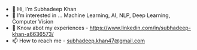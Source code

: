 - 👋 Hi, I’m Subhadeep Khan
- 👀 I’m interested in ... Machine Learning, AI, NLP, Deep Learning, Computer Vision
- 📜 Know abot my experiences - https://www.linkedin.com/in/subhadeep-khan-a6636573/
- 📫 How to reach me - subhadeep.khan47@gmail.com

<!---
subhajiko/subhajiko is a ✨ special ✨ repository because its `README.md` (this file) appears on your GitHub profile.
You can click the Preview link to take a look at your changes.
--->
